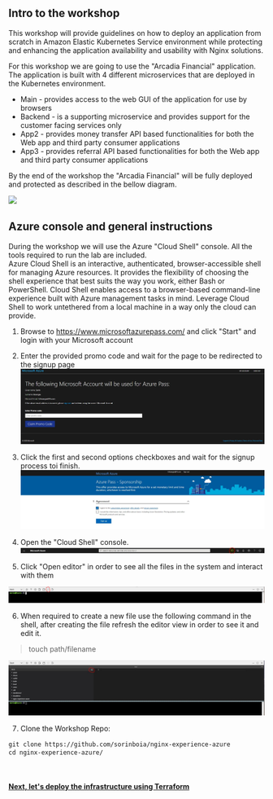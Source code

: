 ## Intro to the workshop

This workshop will provide guidelines on how to deploy an application from scratch in Amazon Elastic Kubernetes Service environment while protecting and enhancing the application availability and usability with Nginx solutions.

For this workshop we are going to use the "Arcadia Financial" application.
The application is built with 4 different microservices that are deployed in the Kubernetes environment.
- Main - provides access to the web GUI of the application for use by browsers
- Backend - is a supporting microservice and provides support for the customer facing services only
- App2 - provides money transfer API based functionalities for both the Web app and third party consumer applications
- App3 - provides referral API based functionalities for both the Web app and third party consumer applications



By the end of the workshop the "Arcadia Financial" will be fully deployed and protected as described in the bellow diagram.

![](images/2env.jpg)

## Azure console and general instructions

During the workshop we will use the Azure "Cloud Shell" console. All the tools required to run the lab are included.  
Azure Cloud Shell is an interactive, authenticated, browser-accessible shell for managing Azure resources. It provides the flexibility of choosing the shell experience that best suits the way you work, either Bash or PowerShell. 
Cloud Shell enables access to a browser-based command-line experience built with Azure management tasks in mind. Leverage Cloud Shell to work untethered from a local machine in a way only the cloud can provide.  

1. Browse to https://www.microsoftazurepass.com/ and click "Start" and login with your Microsoft account

2. Enter the provided promo code and wait for the page to be redirected to the signup page
![](images/4setup.JPG)

3. Click the first and second options checkboxes and wait for the signup process toi finish.
![](images/5setup.JPG)

4. Open the "Cloud Shell" console.
![](images/1setup.JPG)

5. Click "Open editor" in order to see all the files in the system and interact with them

![](images/2setup.JPG)

6. When required to create a new file use the following command in the shell, after creating the file refresh the editor view in order to see it and edit it.
> touch path/filename

![](images/3setup.JPG)


7. Clone the Workshop Repo:
```
git clone https://github.com/sorinboia/nginx-experience-azure
cd nginx-experience-azure/
```

&nbsp;&nbsp;

#### [Next, let's deploy the infrastructure using Terraform](3tf.md)
